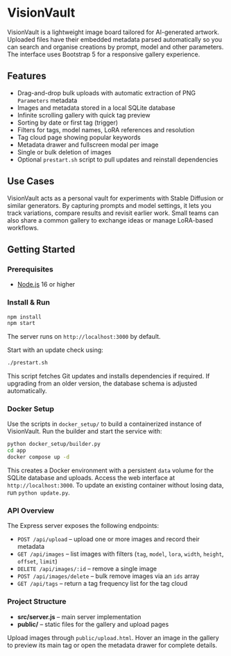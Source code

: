 # VisionVault

VisionVault is a lightweight image board tailored for AI-generated artwork. Uploaded files have their embedded metadata parsed automatically so you can search and organise creations by prompt, model and other parameters. The interface uses Bootstrap 5 for a responsive gallery experience.

## Features

- Drag-and-drop bulk uploads with automatic extraction of PNG `Parameters` metadata
- Images and metadata stored in a local SQLite database
- Infinite scrolling gallery with quick tag preview
- Sorting by date or first tag (trigger)
- Filters for tags, model names, LoRA references and resolution
- Tag cloud page showing popular keywords
- Metadata drawer and fullscreen modal per image
- Single or bulk deletion of images
- Optional `prestart.sh` script to pull updates and reinstall dependencies

## Use Cases

VisionVault acts as a personal vault for experiments with Stable Diffusion or similar generators. By capturing prompts and model settings, it lets you track variations, compare results and revisit earlier work. Small teams can also share a common gallery to exchange ideas or manage LoRA-based workflows.

## Getting Started

### Prerequisites
- [Node.js](https://nodejs.org/) 16 or higher

### Install & Run
```bash
npm install
npm start
```
The server runs on `http://localhost:3000` by default.

Start with an update check using:
```bash
./prestart.sh
```
This script fetches Git updates and installs dependencies if required.
If upgrading from an older version, the database schema is adjusted automatically.

### Docker Setup

Use the scripts in `docker_setup/` to build a containerized instance of VisionVault.
Run the builder and start the service with:

```bash
python docker_setup/builder.py
cd app
docker compose up -d
```

This creates a Docker environment with a persistent `data` volume for the SQLite
database and uploads. Access the web interface at `http://localhost:3000`.
To update an existing container without losing data, run `python update.py`.

### API Overview

The Express server exposes the following endpoints:

- `POST /api/upload` – upload one or more images and record their metadata
- `GET /api/images` – list images with filters (`tag`, `model`, `lora`, `width`, `height`, `offset`, `limit`)
- `DELETE /api/images/:id` – remove a single image
- `POST /api/images/delete` – bulk remove images via an `ids` array
- `GET /api/tags` – return a tag frequency list for the tag cloud

### Project Structure
- **src/server.js** – main server implementation
- **public/** – static files for the gallery and upload pages

Upload images through `public/upload.html`. Hover an image in the gallery to preview its main tag or open the metadata drawer for complete details.

